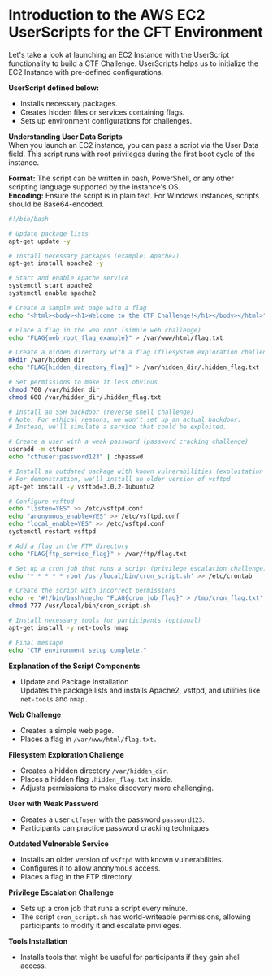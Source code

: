 # Introduction to the AWS EC2 UserScripts for the CFT Environment
Let's take a look at launching an EC2 Instance with the UserScript functionality to build a CTF Challenge. UserScripts helps us to initialize the EC2 Instance with pre-defined configurations.  

**UserScript defined below:**  
- Installs necessary packages.  
- Creates hidden files or services containing flags.  
- Sets up environment configurations for challenges.  

**Understanding User Data Scripts**  
When you launch an EC2 instance, you can pass a script via the User Data field. This script runs with root privileges during the first boot cycle of the instance.  

**Format:** The script can be written in bash, PowerShell, or any other scripting language supported by the instance's OS.  
**Encoding:** Ensure the script is in plain text. For Windows instances, scripts should be Base64-encoded.  

```bash
#!/bin/bash

# Update package lists
apt-get update -y

# Install necessary packages (example: Apache2)
apt-get install apache2 -y

# Start and enable Apache service
systemctl start apache2
systemctl enable apache2

# Create a sample web page with a flag
echo "<html><body><h1>Welcome to the CTF Challenge!</h1></body></html>" > /var/www/html/index.html

# Place a flag in the web root (simple web challenge)
echo "FLAG{web_root_flag_example}" > /var/www/html/flag.txt

# Create a hidden directory with a flag (filesystem exploration challenge)
mkdir /var/hidden_dir
echo "FLAG{hidden_directory_flag}" > /var/hidden_dir/.hidden_flag.txt

# Set permissions to make it less obvious
chmod 700 /var/hidden_dir
chmod 600 /var/hidden_dir/.hidden_flag.txt

# Install an SSH backdoor (reverse shell challenge)
# Note: For ethical reasons, we won't set up an actual backdoor.
# Instead, we'll simulate a service that could be exploited.

# Create a user with a weak password (password cracking challenge)
useradd -m ctfuser
echo "ctfuser:password123" | chpasswd

# Install an outdated package with known vulnerabilities (exploitation challenge)
# For demonstration, we'll install an older version of vsftpd
apt-get install -y vsftpd=3.0.2-1ubuntu2

# Configure vsftpd
echo "listen=YES" >> /etc/vsftpd.conf
echo "anonymous_enable=YES" >> /etc/vsftpd.conf
echo "local_enable=YES" >> /etc/vsftpd.conf
systemctl restart vsftpd

# Add a flag in the FTP directory
echo "FLAG{ftp_service_flag}" > /var/ftp/flag.txt

# Set up a cron job that runs a script (privilege escalation challenge)
echo '* * * * * root /usr/local/bin/cron_script.sh' >> /etc/crontab

# Create the script with incorrect permissions
echo -e '#!/bin/bash\necho "FLAG{cron_job_flag}" > /tmp/cron_flag.txt' > /usr/local/bin/cron_script.sh
chmod 777 /usr/local/bin/cron_script.sh

# Install necessary tools for participants (optional)
apt-get install -y net-tools nmap

# Final message
echo "CTF environment setup complete."

```
**Explanation of the Script Components**
* Update and Package Installation  
Updates the package lists and installs Apache2, vsftpd, and utilities like ```net-tools``` and ```nmap.```

**Web Challenge**
* Creates a simple web page.
* Places a flag in ```/var/www/html/flag.txt.```

**Filesystem Exploration Challenge**
* Creates a hidden directory ```/var/hidden_dir```.
* Places a hidden flag ```.hidden_flag.txt``` inside.
* Adjusts permissions to make discovery more challenging.

**User with Weak Password**
* Creates a user ```ctfuser``` with the password ```password123```.
* Participants can practice password cracking techniques.

**Outdated Vulnerable Service**
* Installs an older version of ```vsftpd``` with known vulnerabilities.
* Configures it to allow anonymous access.
* Places a flag in the FTP directory.

**Privilege Escalation Challenge**
* Sets up a cron job that runs a script every minute.
* The script ```cron_script.sh``` has world-writeable permissions, allowing participants to modify it and escalate privileges.

**Tools Installation**
* Installs tools that might be useful for participants if they gain shell access.





